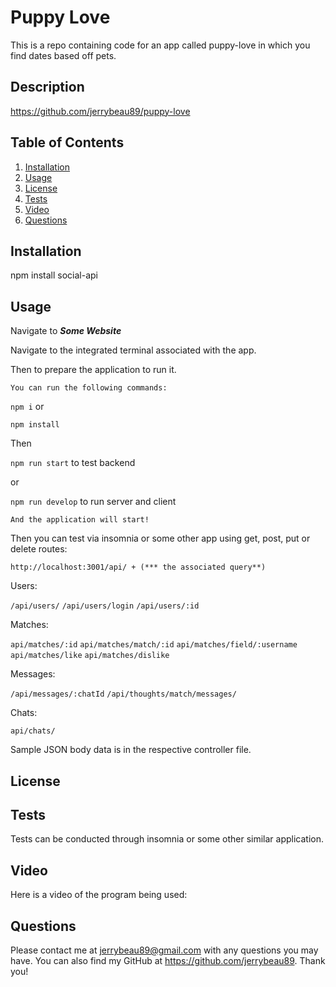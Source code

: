 # Puppy Love 
This is a repo containing code for an app called puppy-love in which you find dates based off pets.


## Description


https://github.com/jerrybeau89/puppy-love


 ## Table of Contents
  
  1. [Installation](#installation)
  2. [Usage](#usage)
  3. [License](#license)
  4. [Tests](#tests)
  5. [Video](#video)
  6. [Questions](#questions)

## Installation
npm install social-api

## Usage
Navigate to ***Some Website*** 

Navigate to the integrated terminal associated with the app. 

 Then to prepare the application to run it. 

    You can run the following commands:

  `npm i` or

  `npm install`

  Then

  `npm run start` to test backend

  or  

  `npm run develop` to run server and client

    And the application will start!

Then you can test via insomnia or some other app using get, post, put or delete routes:

    http://localhost:3001/api/ + (*** the associated query**)

  Users:

  `/api/users/`
  `/api/users/login`
  `/api/users/:id`

  Matches:

  `api/matches/:id`
  `api/matches/match/:id`
  `api/matches/field/:username`
  `api/matches/like`
  `api/matches/dislike`

  Messages:

  `/api/messages/:chatId`
  `/api/thoughts/match/messages/`

  Chats:

  `api/chats/`


Sample JSON body data is in the respective controller file.


## License


## Tests
Tests can be conducted through insomnia or some other similar application.

## Video
Here is a video of the program being used: 

## Questions

  Please contact me at jerrybeau89@gmail.com with any questions you may have. You can also find my GitHub at https://github.com/jerrybeau89. Thank you! 


​


